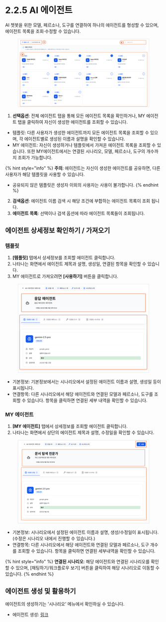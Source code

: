 # 2.2.5 AI 에이전트

AI 쳇봇을 위한 모델, 페르소나, 도구를 연결하여 하나의 에이전트를 형성할 수 있으며, 에이전트 목록을 조회·수정할 수 있습니다.

<figure><img src="../../.gitbook/assets/image (4) (1) (1).png" alt=""><figcaption></figcaption></figure>

1. **선택옵션**: 전체 에이전트 탭을 통해 모든 에이전트 목록을 확인하거나, MY 에이전트 탭을 클릭하여 자신이 생성한 에이전트를 조회할 수 있습니다.

* 템플릿: 다른 사용자가 생성한 에이전트까지 모든 에이전트 목록을 조회할 수 있으며, 각 에이전트별로 생성된 이름과 설명을 확인할 수 있습니다.
* MY 에이전트: 자신이 생성하거나 템플릿에서 가져온 에이전트 목록을 조회할 수 있습니다. 또한 MY에이전트에서는 연결된 시나리오, 모델, 페르소나, 도구의 개수까지 조회가 가능합니다.

{% hint style="info" %}
**주의**: 에이전트는 자신이 생성한 에이전트를 공유하면, 다른 사용자가 해당 템플릿을 사용할 수 있습니다.

* 공유되지 않은 템플릿은 생성자 이외의 사용자는 사용이 불가합니다.
{% endhint %}

2. **검색옵션**: 에이전트 이름 검색 시 해당 조건에 부합하는 에이전트 목록이 조회 됩니다.
3. **에이전트 목록**: 선택이나 검색 옵션에 따라 에이전트 목록들이 조회됩니다.



## **에이전트 상세정보 확인하기 / 가져오기**

### **템플릿**

1. **\[템플릿]** 탭에서 상세정보를 조회할 에이전트 클릭합니다.
2. 나타나는 화면에서 에이전트 제목과 설명, 생성일, 연결된 항목을 확인할 수 있습니다.
3. MY 에이전트로 가져오려면 **\[사용하기]** 버튼을 클릭합니다.

<figure><img src="../../.gitbook/assets/image (1) (1) (1) (1) (1) (1).png" alt=""><figcaption></figcaption></figure>

* 기본정보: 기본정보에서는 시나리오에서 설정된 에이전트 이름과 설명, 생성일 등이 표시됩니다.
* 연결항목: 다른 시나리오에서 해당 에이전트와 연결된 모델과 페르소나, 도구를 조회할 수 있습니다. 항목을 클릭하면 연결된 세부 내역을 확인할 수 있습니다.

### **MY 에이전트**

1. **\[MY 에이전트]** 탭에서 상세정보를 조회할 에이전트 클릭합니다.
2. 나타나는 화면에서 상단의 에이전트 제목과 설명, 수정일을 확인할 수 있습니다.

<figure><img src="../../.gitbook/assets/image (437).png" alt=""><figcaption></figcaption></figure>

* 기본정보: 시나리오에서 설정된 에이전트 이름과 설명, 생성/수정일이 표시됩니다. (수정은 시나리오 내에서 진행할 수 있습니다.)
* 연결항목: 다른 시나리오에서 해당 에이전트와 연결된 모델과 페르소나, 도구 개수를 조회할 수 있습니다. 항목을 클릭하면 연결된 세부내역을 확인할 수 있습니다.

{% hint style="info" %}
**연결된 시나리오**: 해당 에이전트와 연결된 시나리오를 확인할 수 있으며, \[채팅하기/워크플로우 보기] 버튼을 클릭하여 해당 시나리오로 이동할 수 있습니다.
{% endhint %}



## **에이전트 생성 및 활용하기**

에이전트의 생성하기는 '시나리오' 메뉴에서 확인하실 수 있습니다.

* 에이전트 생성: [링크](2.2.6.md)
